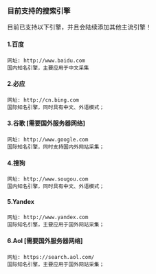### 目前支持的搜索引擎

目前已支持以下引擎，并且会陆续添加其他主流引擎！

#### 1.百度

    网址: http://www.baidu.com
    国内知名引擎，主要应用于中文采集

#### 2.必应
    网址: http://cn.bing.com
    国际知名引擎，同时具有中文、外语模式；


#### 3.谷歌 [需要国外服务器网络]
    网址: http://www.google.com
    国际知名引擎，同时支持国内外网站采集；


#### 4.搜狗
    网址: http://www.sougou.com
    国内知名引擎，同时具有中文、外语模式；


#### 5.Yandex
    网址: http://www.yandex.com
    国际知名引擎，主要应用于国外网站采集；


#### 6.Aol [需要国外服务器网络]
    网址: https://search.aol.com/
    国际知名引擎，主要应用于国外网站采集；


